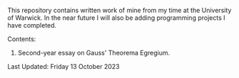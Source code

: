 This repository contains written work of mine from my time at the University of Warwick. In the near future I will also be adding programming projects I have completed.

Contents:
1. Second-year essay on Gauss' Theorema Egregium.

Last Updated: Friday 13 October 2023
